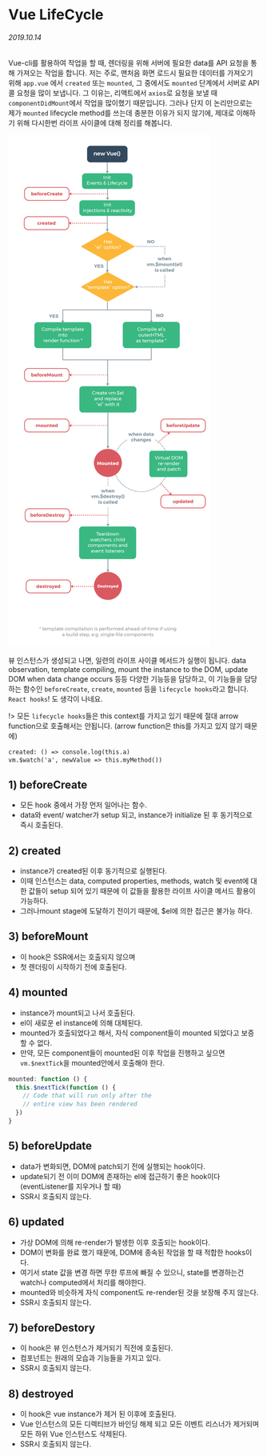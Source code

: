 # Vue LifeCycle
###### 2019.10.14

Vue-cli를 활용하여 작업을 할 때, 렌더링을 위해 서버에 필요한 data를 API 요청을 통해 가져오는 작업을 합니다. 저는 주로, 맨처음 화면 로드시 필요한 데이터를 가져오기 위해 `app.vue` 에서 `created` 또는 `mounted`, 그 중에서도 `mounted` 단계에서 서버로 API 콜 요청을 많이 보냅니다. 그 이유는, 리액트에서 `axios`로 요청을 보낼 때 `componentDidMount`에서 작업을 많이했기 때문입니다. 그러나 단지 이 논리만으로는 제가 `mounted` lifecycle method를 쓰는데 충분한 이유가 되지 않기에, 제대로 이해하기 위해 다시한번 라이프 사이클에 대해 정리를 해봅니다.

![라이프사이클](./_assets/lifecycle.png)

뷰 인스턴스가 생성되고 나면, 일련의 라이프 사이클 메서드가 실행이 됩니다. data observation, template compiling, mount the instance to the DOM, update DOM when data change occurs 등등 다양한 기능등을 담당하고, 이 기능들을 담당하는 함수인 `beforeCreate`, `create`, `mounted` 등을 `lifecycle hooks`라고 합니다. `React hooks`! 도 생각이 나네요.

!> 모든 `lifecycle hooks`들은 this context를 가지고 있기 때문에 절대 arrow function으로 호출해서는 안됩니다. (arrow function은 this를 가지고 있지 않기 때문에)
```
created: () => console.log(this.a)
vm.$watch('a', newValue => this.myMethod())
```

## 1) beforeCreate
* 모든 hook 중에서 가장 먼저 일어나는 함수.
* data와 event/ watcher가 setup 되고, instance가 initialize 된 후 동기적으로 즉시 호출된다.

## 2) created
* instance가 created된 이후 동기적으로 실행된다. 
* 이때 인스턴스는 data, computed properties, methods, watch 및 event에 대한 값들이 setup 되어 있기 때문에 이 값들을 활용한 라이프 사이클 메서드 활용이 가능하다. 
* 그러나mount stage에 도달하기 전이기 때문에, $el에 의한 접근은 불가능 하다.

## 3) beforeMount
* 이 hook은 SSR에서는 호출되지 않으며
* 첫 렌더링이 시작하기 전에 호출된다.

## 4) mounted
* instance가 mount되고 나서 호출된다. 
* el이 새로운 el instance에 의해 대체된다.
* mounted가 호출되었다고 해서, 자식 component들이 mounted 되었다고 보증할 수 없다. 
* 만약, 모든 component들이 mounted된 이후 작업을 진행하고 싶으면 `vm.$nextTick`을 mounted안에서 호출해야 한다.

```vue.js
mounted: function () {
  this.$nextTick(function () {
    // Code that will run only after the
    // entire view has been rendered
  })
}
```

## 5) beforeUpdate
* data가 변화되면, DOM에 patch되기 전에 실행되는 hook이다. 
* update되기 전 이미 DOM에 존재하는 el에 접근하기 좋은 hook이다(eventListener를 지우거나 할 때)
* SSR시 호출되지 않는다.

## 6) updated
* 가상 DOM에 의해 re-render가 발생한 이후 호출되는 hook이다. 
* DOM이 변화를 완료 했기 때문에, DOM에 종속된 작업을 할 때 적합한 hooks이다. 
* 여기서 state 값을 변경 하면 무한 루프에 빠질 수 있으니, state를 변경하는건 watch나 computed에서 처리를 해야한다. 
* mounted와 비슷하게 자식 component도 re-render된 것을 보장해 주지 않는다.
* SSR시 호출되지 않는다.

## 7) beforeDestory
* 이 hook은 뷰 인스턴스가 제거되기 직전에 호출된다. 
* 컴포넌트는 원래의 모습과 기능들을 가지고 있다. 
* SSR시 호출되지 않는다.

## 8) destroyed
* 이 hook은 vue instance가 제거 된 이후에 호출된다. 
* Vue 인스턴스의 모든 디렉티브가 바인딩 해제 되고 모든 이벤트 리스너가 제거되며 모든 하위 Vue 인스턴스도 삭제된다. 
* SSR시 호출되지 않는다.